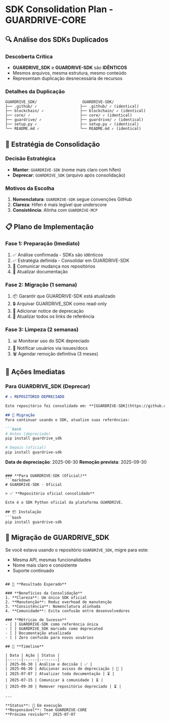 # SDK Consolidation Plan - GUARDRIVE-CORE

## 🔍 **Análise dos SDKs Duplicados**

### **Descoberta Crítica**
- **GUARDRIVE_SDK** e **GUARDRIVE-SDK** são **IDÊNTICOS**
- Mesmos arquivos, mesma estrutura, mesmo conteúdo
- Representam duplicação desnecessária de recursos

### **Detalhes da Duplicação**
```
GUARDRIVE_SDK/                    GUARDRIVE-SDK/
├── .github/ ✓                   ├── .github/ ✓ (identical)
├── blockchain/ ✓                ├── blockchain/ ✓ (identical)  
├── core/ ✓                      ├── core/ ✓ (identical)
├── guardrive/ ✓                 ├── guardrive/ ✓ (identical)
├── setup.py ✓                   ├── setup.py ✓ (identical)
└── README.md ✓                  └── README.md ✓ (identical)
```

## 🎯 **Estratégia de Consolidação**

### **Decisão Estratégica**
- **Manter**: `GUARDRIVE-SDK` (nome mais claro com hífen)
- **Deprecar**: `GUARDRIVE_SDK` (arquivo após consolidação)

### **Motivos da Escolha**
1. **Nomenclatura**: `GUARDRIVE-SDK` segue convenções GitHub
2. **Clareza**: Hífen é mais legível que underscore
3. **Consistência**: Alinha com `GUARDRIVE-MCP`

## 📋 **Plano de Implementação**

### **Fase 1: Preparação (Imediato)**
1. ✅ Análise confirmada - SDKs são idênticos
2. ✅ Estratégia definida - Consolidar em GUARDRIVE-SDK
3. 🔄 Comunicar mudança nos repositórios
4. 🔄 Atualizar documentação

### **Fase 2: Migração (1 semana)**
1. 📦 Garantir que GUARDRIVE-SDK está atualizado
2. 🔒 Arquivar GUARDRIVE_SDK como read-only
3. 📝 Adicionar notice de deprecação
4. 🔗 Atualizar todos os links de referência

### **Fase 3: Limpeza (2 semanas)**
1. 📊 Monitorar uso do SDK depreciado
2. 📧 Notificar usuários via issues/docs
3. 🗑️ Agendar remoção definitiva (3 meses)

## 🔄 **Ações Imediatas**

### **Para GUARDRIVE_SDK (Deprecar)**
```markdown
# ⚠️ REPOSITÓRIO DEPRECIADO

Este repositório foi consolidado em: **[GUARDRIVE-SDK](https://github.com/GUARDRIVE-CORE/GUARDRIVE-SDK)**

## 🚀 Migração
Para continuar usando o SDK, atualize suas referências:

```bash
# Antes (depreciado)
pip install guardrive_sdk

# Depois (oficial)  
pip install guardrive-sdk
```

**Data de depreciação**: 2025-06-30
**Remoção prevista**: 2025-09-30
```

### **Para GUARDRIVE-SDK (Oficial)**
```markdown
# GUARDRIVE-SDK - Oficial

> ✅ **Repositório oficial consolidado**

Este é o SDK Python oficial da plataforma GUARDRIVE.

## 📦 Instalação
```bash
pip install guardrive-sdk
```

## 🔄 Migração de GUARDRIVE_SDK
Se você estava usando o repositório `GUARDRIVE_SDK`, migre para este:
- Mesma API, mesmas funcionalidades
- Nome mais claro e consistente
- Suporte continuado
```

## 🎯 **Resultado Esperado**

### **Benefícios da Consolidação**
1. **Clareza**: Um único SDK oficial
2. **Manutenção**: Reduz overhead de manutenção
3. **Consistência**: Nomenclatura alinhada
4. **Comunidade**: Evita confusão entre desenvolvedores

### **Métricas de Sucesso**
- [ ] GUARDRIVE-SDK como referência única
- [ ] GUARDRIVE_SDK marcado como deprecated
- [ ] Documentação atualizada
- [ ] Zero confusão para novos usuários

## 📅 **Timeline**

| Data | Ação | Status |
|------|------|--------|
| 2025-06-30 | Análise e decisão | ✅ |
| 2025-06-30 | Adicionar avisos de depreciação | 🔄 |
| 2025-07-07 | Atualizar toda documentação | ⏳ |
| 2025-07-15 | Comunicar à comunidade | ⏳ |
| 2025-09-30 | Remover repositório depreciado | ⏳ |

---

**Status**: 🔄 Em execução  
**Responsável**: Team GUARDRIVE-CORE  
**Próxima revisão**: 2025-07-07

